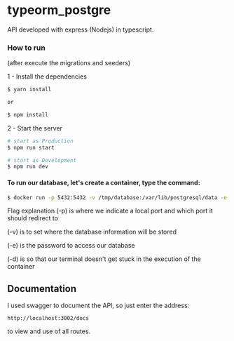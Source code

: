 # typeorm_postgre

API developed with express (Nodejs) in typescript.

### How to run

(after execute the migrations and seeders)

1 - Install the dependencies

```bash
$ yarn install

or

$ npm install
```

2 - Start the server

```bash
# start as Production
$ npm run start

# start as Development
$ npm run dev
```

#### To run our database, let's create a container, type the command:

```bash
$ docker run -p 5432:5432 -v /tmp/database:/var/lib/postgresql/data -e POSTGRES_PASSWORD=1234 -d postgres
```

Flag explanation
(-p) is where we indicate a local port and which port it should redirect to

(-v) is to set where the database information will be stored

(-e) is the password to access our database

(-d) is so that our terminal doesn't get stuck in the execution of the container

## Documentation

I used swagger to document the API, so just enter the address:

`http://localhost:3002/docs`

to view and use of all routes.
